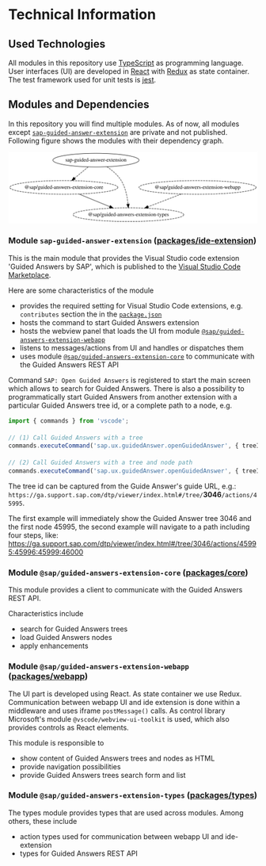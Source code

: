# Technical Information

## Used Technologies

All modules in this repository use [TypeScript](https://www.typescriptlang.org) as programming language. User interfaces (UI) are developed in [React](https://reactjs.org) with [Redux](https://redux.js.org) as state container. The test framework used for unit tests is [jest](https://jestjs.io).

## Modules and Dependencies

In this repository you will find multiple modules. As of now, all modules except [`sap-guided-answer-extension`](../packages/ide-extension/) are private and not published. Following figure shows the modules with their dependency graph.

![Dependencies](./resources/dependencies.svg)

### Module `sap-guided-answer-extension` ([packages/ide-extension](../packages/ide-extension/))

This is the main module that provides the Visual Studio code extension 'Guided Answers by SAP', which is published to the [Visual Studio Code Marketplace](https://marketplace.visualstudio.com/vscode).

Here are some characteristics of the module
- provides the required setting for Visual Studio Code extensions, e.g. `contributes` section the in the [`package.json`](../packages/ide-extension/package.json)
- hosts the command to start Guided Answers extension
- hosts the webview panel that loads the UI from module [`@sap/guided-answers-extension-webapp`](../packages/webapp/)
- listens to messages/actions from UI and handles or dispatches them
- uses module [`@sap/guided-answers-extension-core`](../packages/core/) to communicate with the Guided Answers REST API

Command `SAP: Open Guided Answers` is registered to start the main screen which allows to search for Guided Answers. There is also a possibility to programmatically start Guided Answers from another extension with a particular Guided Answers tree id, or a complete path to a node, e.g.

```typescript
import { commands } from 'vscode';

// (1) Call Guided Answers with a tree
commands.executeCommand('sap.ux.guidedAnswer.openGuidedAnswer', { treeId: 3046 });

// (2) Call Guided Answers with a tree and node path
commands.executeCommand('sap.ux.guidedAnswer.openGuidedAnswer', { treeId: 3046, nodeIdPath: [45995, 45996, 46000] });
```

The tree id can be captured from the Guide Answer's guide URL, e.g.:   
`https://ga.support.sap.com/dtp/viewer/index.html#/tree/`**3046**`/actions/45995`.

The first example will immediately show the Guided Answer tree 3046 and the first node 45995, the second example will navigate to a path including four steps, like: 
https://ga.support.sap.com/dtp/viewer/index.html#/tree/3046/actions/45995:45996:45999:46000

### Module `@sap/guided-answers-extension-core` ([packages/core](../packages/core/)) 

This module provides a client to communicate with the Guided Answers REST API. 

Characteristics include
- search for Guided Answers trees
- load Guided Answers nodes
- apply enhancements

### Module `@sap/guided-answers-extension-webapp` ([packages/webapp](../packages/webapp/))

The UI part is developed using React. As state container we use Redux. Communication between webapp UI and ide extension is done within a middleware and uses iframe `postMessage()` calls. As control library Microsoft's module `@vscode/webview-ui-toolkit` is used, which also provides controls as React elements.

This module is responsible to 

- show content of Guided Answers trees and nodes as HTML
- provide navigation possibilities
- provide Guided Answers trees search form and list

### Module `@sap/guided-answers-extension-types` ([packages/types](../packages/types/))

The types module provides types that are used across modules. Among others, these include
- action types used for communication between webapp UI and ide-extension
- types for Guided Answers REST API



